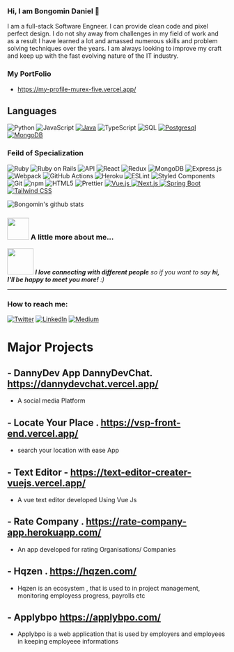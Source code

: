 ### Hi, I am Bongomin Daniel 👋

I am a full-stack Software Engneer. I can provide clean code and pixel perfect design. I do not shy away from challenges in my field of work and as a result I have learned a lot and amassed numerous skills and problem solving techniques over the years. I am always looking to improve my craft and keep up with the fast evolving nature of the IT industry.

### My PortFolio
- https://my-profile-murex-five.vercel.app/

## Languages

![Python](https://img.shields.io/badge/-Python-000?&logo=Python)
![JavaScript](https://img.shields.io/badge/-JavaScript-000?&logo=JavaScript)
[![Java](https://img.shields.io/badge/-Java-007396?logo=java&logoColor=white)](https://www.java.com/)
![TypeScript](https://img.shields.io/badge/-TypeScript-000?&logo=TypeScript)
![SQL](https://img.shields.io/badge/-SQL-000?&logo=MySQL)
[![Postgresql](https://img.shields.io/badge/-SQL-336791?logo=PostgreSQL&logoColor=white)](https://www.postgresql.org/)
[![MongoDB](https://img.shields.io/badge/-MongoDB-47A248?logo=MongoDB&logoColor=white)](https://www.mongodb.com/)


### Feild of Specialization
<p>
  <img alt="Ruby" src="https://img.shields.io/badge/-Ruby-430098?style=flat-square&logo=ruby&logoColor=white" />
  <img alt="Ruby on Rails" src="https://img.shields.io/badge/-Rails-45b8d8?style=flat-square&logo=ruby-on-rails&logoColor=white" />
  <img alt="API" src="https://img.shields.io/badge/-API-F7B93E?style=flat-square&logo=api&logoColor=white" />
  <img alt="React" src="https://img.shields.io/badge/-React-8DD6F9?style=flat-square&logo=react&logoColor=white" />
  <img alt="Redux" src="https://img.shields.io/badge/-Redux-764ABC?style=flat-square&logo=redux&logoColor=white" />
  <img alt="MongoDB" src="https://img.shields.io/badge/-MongoDB-13aa52?style=flat-square&logo=mongodb&logoColor=white" href="https://www.mongodb.com/" />
  <img alt="Express.js" src="https://img.shields.io/badge/-Express.js-CB3837?style=flat-square&logo=express&logoColor=white" />
  <img alt="Webpack" src="https://img.shields.io/badge/-Webpack-8DD6F9?style=flat-square&logo=webpack&logoColor=white" />
  <img alt="GitHub Actions" src="https://img.shields.io/badge/-GitHub_Actions-2088FF?style=flat-square&logo=github-actions&logoColor=white" />
  <img alt="Heroku" src="https://img.shields.io/badge/-Heroku-430098?style=flat-square&logo=heroku&logoColor=white" />
  <img alt="ESLint" src="https://img.shields.io/badge/-ESLint-43853d?style=flat-square&logo=eslint&logoColor=white" />
  <img alt="Styled Components" src="https://img.shields.io/badge/-Styled_Components-db7092?style=flat-square&logo=styled-components&logoColor=white" />
  <img alt="Git" src="https://img.shields.io/badge/-Git-F05032?style=flat-square&logo=git&logoColor=white" />
  <img alt="npm" src="https://img.shields.io/badge/-NPM-CB3837?style=flat-square&logo=npm&logoColor=white" />
  <img alt="HTML5" src="https://img.shields.io/badge/-HTML5-E34F26?style=flat-square&logo=html5&logoColor=white" />
  <img alt="Prettier" src="https://img.shields.io/badge/-Prettier-F7B93E?style=flat-square&logo=prettier&logoColor=white" />
  <a href="https://vuejs.org/" target="_blank">
    <img alt="Vue.js" src="https://img.shields.io/badge/-Vue.js-4FC08D?style=flat-square&logo=vue-dot-js&logoColor=white" />
  </a>
  <a href="https://nextjs.org/" target="_blank">
    <img alt="Next.js" src="https://img.shields.io/badge/-Next.js-000000?style=flat-square&logo=next-dot-js&logoColor=white" />
  </a>
  <a href="https://spring.io/projects/spring-boot" target="_blank">
    <img alt="Spring Boot" src="https://img.shields.io/badge/-Spring_Boot-6DB33F?style=flat-square&logo=spring-boot&logoColor=white" />
  </a>
  <a href="https://tailwindcss.com/" target="_blank">
    <img alt="Tailwind CSS" src="https://img.shields.io/badge/-Tailwind_CSS-38B2AC?style=flat-square&logo=tailwind-css&logoColor=white" />
  </a>
</p>


![Bongomin's github stats](https://github-readme-stats.vercel.app/api?username=bongomin&hide=contribs,prs)

### <img src="https://media.giphy.com/media/VgCDAzcKvsR6OM0uWg/giphy.gif" width="50"> A little more about me...  

<img src="https://media.giphy.com/media/LnQjpWaON8nhr21vNW/giphy.gif" width="60"> <em><b>I love connecting with different people</b> so if you want to say <b>hi, I'll be happy to meet you more!</b> :)</em>

---

<h3>How to reach me: </h3>
<p><a href="https://twitter.com/kicdan" target="_blank"><img alt="Twitter" src="https://img.shields.io/badge/twitter-%231DA1F2.svg?&style=for-the-badge&logo=twitter&logoColor=white" /></a> <a href="https://www.linkedin.com/in/daniel-bongomin" target="_blank"><img alt="LinkedIn" src="https://img.shields.io/badge/linkedin-%230077B5.svg?&style=for-the-badge&logo=linkedin&logoColor=white" /></a> <a href="" target="_blank"><img alt="Medium" src="https://img.shields.io/badge/medium-%2312100E.svg?&style=for-the-badge&logo=medium&logoColor=white" /></a>
</p>

<!--
**bongomin/bongomin** is a ✨ _special_ ✨ repository because its `README.md` (this file) appears on your GitHub profile.


Here are some ideas to get you started:

- 🔭 I’m currently working on ...
- 🌱 I’m currently learning ...
- 👯 I’m looking to collaborate on ...
- 🤔 I’m looking for help with ...
- 💬 Ask me about ...
- 📫 How to reach me: ...
- 😄 Pronouns: ...
- ⚡ Fun fact: ...
-->

# Major Projects

## - DannyDev App  	DannyDevChat.  https://dannydevchat.vercel.app/
- A social media Platform

## - Locate Your Place . https://vsp-front-end.vercel.app/
- search your location with ease App 

## - Text Editor - https://text-editor-creater-vuejs.vercel.app/
- A vue text editor developed Using Vue Js

## - Rate Company . https://rate-company-app.herokuapp.com/
- An app developed for rating Organisations/ Companies

## - Hqzen . https://hqzen.com/
- Hqzen is an ecosystem , that is used to in project management, monitoring employess progress, payrolls etc

## - Applybpo https://applybpo.com/
- Applybpo is a web application that is used by employers and employees in keeping employeee informations
